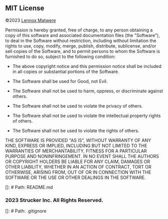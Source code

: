 ## MIT License
&copy;2023 [Lennox Matwere]("https://linkedin.com/in/lennox-matwere")

Permission is hereby granted, free of charge, to any person obtaining a copy
 of this software and associated documentation files (the "Software"), to deal
in the Software without restriction, including without limitation the rights
to use, copy, modify, merge, publish, distribute, sublicense, and/or sell
copies of the Software, and to permit persons to whom the Software is
furnished to do so, subject to the following condition:
       
 - The above copyright notice and this permission notice shall be included in all
copies or substantial portions of the Software.
        
- The Software shall be used for Good, not Evil.
        
- The Software shall not be used to harm, oppress, or discriminate against others.
        
- The Software shall not be used to violate the privacy of others.
        
 - The Software shall not be used to violate the intellectual property rights of others.

 - The Software shall not be used to violate the rights of others.
 

THE SOFTWARE IS PROVIDED "AS IS", WITHOUT WARRANTY OF ANY KIND, EXPRESS OR
IMPLIED, INCLUDING BUT NOT LIMITED TO THE WARRANTIES OF MERCHANTABILITY,
FITNESS FOR A PARTICULAR PURPOSE AND NONINFRINGEMENT. IN NO EVENT SHALL THE
AUTHORS OR COPYRIGHT HOLDERS BE LIABLE FOR ANY CLAIM, DAMAGES OR OTHER
LIABILITY, WHETHER IN AN ACTION OF CONTRACT, TORT OR OTHERWISE, ARISING FROM,
OUT OF OR IN CONNECTION WITH THE SOFTWARE OR THE USE OR OTHER DEALINGS IN THE
SOFTWARE.

[]: # Path: README.md

### 2023 Strucker Inc. All Rights Reserved.

[]: # Path: .gitignore